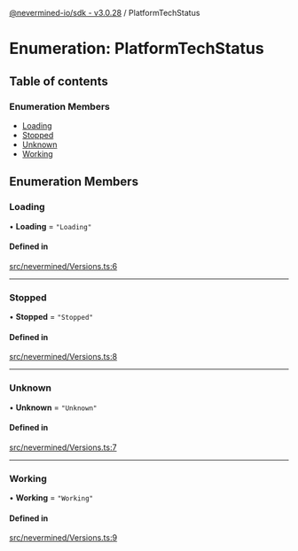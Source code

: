 [@nevermined-io/sdk - v3.0.28](../code-reference.md) / PlatformTechStatus

# Enumeration: PlatformTechStatus

## Table of contents

### Enumeration Members

- [Loading](PlatformTechStatus.md#loading)
- [Stopped](PlatformTechStatus.md#stopped)
- [Unknown](PlatformTechStatus.md#unknown)
- [Working](PlatformTechStatus.md#working)

## Enumeration Members

### Loading

• **Loading** = `"Loading"`

#### Defined in

[src/nevermined/Versions.ts:6](https://github.com/nevermined-io/sdk-js/blob/2c5b70a398b96158415b2a3c97669bf5963dd8f3/src/nevermined/Versions.ts#L6)

---

### Stopped

• **Stopped** = `"Stopped"`

#### Defined in

[src/nevermined/Versions.ts:8](https://github.com/nevermined-io/sdk-js/blob/2c5b70a398b96158415b2a3c97669bf5963dd8f3/src/nevermined/Versions.ts#L8)

---

### Unknown

• **Unknown** = `"Unknown"`

#### Defined in

[src/nevermined/Versions.ts:7](https://github.com/nevermined-io/sdk-js/blob/2c5b70a398b96158415b2a3c97669bf5963dd8f3/src/nevermined/Versions.ts#L7)

---

### Working

• **Working** = `"Working"`

#### Defined in

[src/nevermined/Versions.ts:9](https://github.com/nevermined-io/sdk-js/blob/2c5b70a398b96158415b2a3c97669bf5963dd8f3/src/nevermined/Versions.ts#L9)
